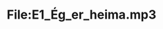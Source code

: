 ---
title: File:E1_Ég_er_heima.mp3
recording of: Ég er heima.
reading speed: slow
speaker: E
license: CC0
---